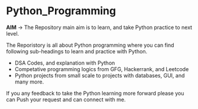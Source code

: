 #                Python_Programming

**AIM** -> The Repository main aim is to learn, and take Python practice to next level.

The Reporistory is all about Python programming where you can find following sub-headings to learn and practice with Python. 
- DSA Codes, and explanation with Python
- Competative programming logics from GFG, Hackerrank, and Leetcode
- Python projects from small scale to projects with databases, GUI, and many more.

If you any feedback to take the Python learning more forward please you can Push your request and can connect with me. 
